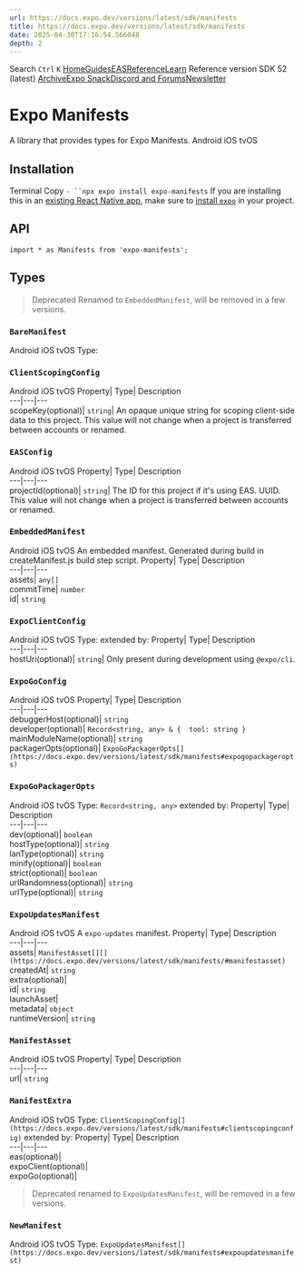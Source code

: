 ```yaml
---
url: https://docs.expo.dev/versions/latest/sdk/manifests
title: https://docs.expo.dev/versions/latest/sdk/manifests
date: 2025-04-30T17:16:54.566048
depth: 2
---
```


Search
`Ctrl` `K`
[Home](https://docs.expo.dev/)[Guides](https://docs.expo.dev/guides/overview)[EAS](https://docs.expo.dev/eas)[Reference](https://docs.expo.dev/versions/latest)[Learn](https://docs.expo.dev/tutorial/overview)
Reference version
SDK 52 (latest)
[Archive](https://docs.expo.dev/archive)[Expo Snack](https://snack.expo.dev)[Discord and Forums](https://chat.expo.dev)[Newsletter](https://expo.dev/mailing-list/signup)
# Expo Manifests
A library that provides types for Expo Manifests.
Android
iOS
tvOS
## Installation
Terminal
Copy
`- ``npx expo install expo-manifests`
If you are installing this in an [existing React Native app](https://docs.expo.dev/bare/overview), make sure to [install `expo`](https://docs.expo.dev/bare/installing-expo-modules) in your project.
## API
```
import * as Manifests from 'expo-manifests';

```

## Types
> Deprecated Renamed to `EmbeddedManifest`, will be removed in a few versions.
### `BareManifest`
Android
iOS
tvOS
Type: 
### `ClientScopingConfig`
Android
iOS
tvOS
Property| Type| Description  
---|---|---  
scopeKey(optional)| `string`| An opaque unique string for scoping client-side data to this project. This value will not change when a project is transferred between accounts or renamed.  
### `EASConfig`
Android
iOS
tvOS
Property| Type| Description  
---|---|---  
projectId(optional)| `string`| The ID for this project if it's using EAS. UUID. This value will not change when a project is transferred between accounts or renamed.  
### `EmbeddedManifest`
Android
iOS
tvOS
An embedded manifest.
Generated during build in createManifest.js build step script.
Property| Type| Description  
---|---|---  
assets| `any[]`  
commitTime| `number`  
id| `string`  
### `ExpoClientConfig`
Android
iOS
tvOS
Type: extended by:
Property| Type| Description  
---|---|---  
hostUri(optional)| `string`| Only present during development using `@expo/cli`.  
### `ExpoGoConfig`
Android
iOS
tvOS
Property| Type| Description  
---|---|---  
debuggerHost(optional)| `string`  
developer(optional)| `Record<string, any> & {  tool: string }`  
mainModuleName(optional)| `string`  
packagerOpts(optional)| `ExpoGoPackagerOpts[](https://docs.expo.dev/versions/latest/sdk/manifests#expogopackageropts)`  
### `ExpoGoPackagerOpts`
Android
iOS
tvOS
Type: `Record<string, any>` extended by:
Property| Type| Description  
---|---|---  
dev(optional)| `boolean`  
hostType(optional)| `string`  
lanType(optional)| `string`  
minify(optional)| `boolean`  
strict(optional)| `boolean`  
urlRandomness(optional)| `string`  
urlType(optional)| `string`  
### `ExpoUpdatesManifest`
Android
iOS
tvOS
A `expo-updates` manifest.
Property| Type| Description  
---|---|---  
assets| `ManifestAsset[][](https://docs.expo.dev/versions/latest/sdk/manifests/#manifestasset)`  
createdAt| `string`  
extra(optional)|   
id| `string`  
launchAsset|   
metadata| `object`  
runtimeVersion| `string`  
### `ManifestAsset`
Android
iOS
tvOS
Property| Type| Description  
---|---|---  
url| `string`  
### `ManifestExtra`
Android
iOS
tvOS
Type: `ClientScopingConfig[](https://docs.expo.dev/versions/latest/sdk/manifests#clientscopingconfig)` extended by:
Property| Type| Description  
---|---|---  
eas(optional)|   
expoClient(optional)|   
expoGo(optional)|   
> Deprecated renamed to `ExpoUpdatesManifest`, will be removed in a few versions.
### `NewManifest`
Android
iOS
tvOS
Type: `ExpoUpdatesManifest[](https://docs.expo.dev/versions/latest/sdk/manifests#expoupdatesmanifest)`

